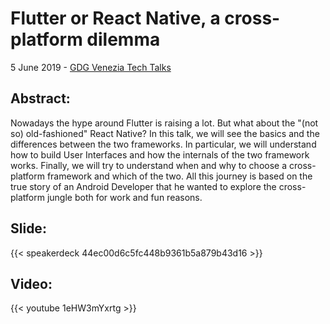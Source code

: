# Flutter or React Native, a cross-platform dilemma


5 June 2019 - [GDG Venezia Tech Talks](https://www.meetup.com/GDG-Venezia/events/261588674/)

## Abstract:
Nowadays the hype around Flutter is raising a lot. But what about the "(not so) old-fashioned" React Native?
In this talk, we will see the basics and the differences between the two frameworks. In particular, we will understand how to build User Interfaces and how the internals of the two framework works. Finally, we will try to understand when and why to choose a cross-platform framework and which of the two.
All this journey is based on the true story of an Android Developer that he wanted to explore the cross-platform jungle both for work and fun reasons.

## Slide:

{{< speakerdeck 44ec00d6c5fc448b9361b5a879b43d16 >}}

## Video: 
{{< youtube 1eHW3mYxrtg >}}
